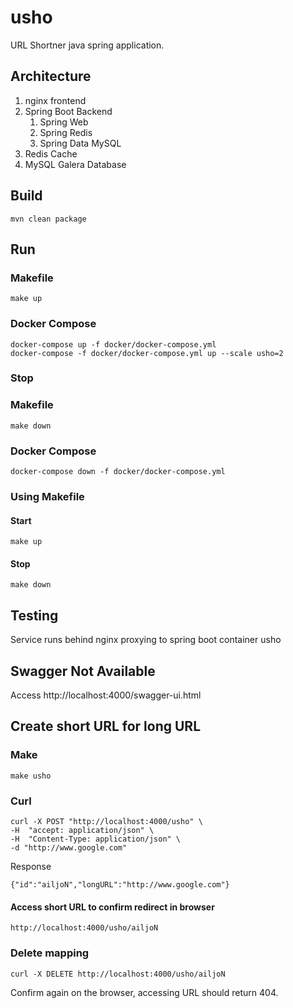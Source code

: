 # usho
URL Shortner java spring application.
## Architecture
1. nginx frontend
1. Spring Boot Backend
    1. Spring Web
    1. Spring Redis
    1. Spring Data MySQL
1. Redis Cache
1. MySQL Galera Database


## Build
```mvn clean package```

## Run
### Makefile
```make up```

### Docker Compose
```
docker-compose up -f docker/docker-compose.yml
docker-compose -f docker/docker-compose.yml up --scale usho=2
```

### Stop
### Makefile
```make down```

### Docker Compose
```docker-compose down -f docker/docker-compose.yml```

### Using Makefile

#### Start
```make up```
#### Stop
```make down```
## Testing
Service runs behind nginx proxying to spring boot container usho
## Swagger Not Available
Access http://localhost:4000/swagger-ui.html
## Create short URL for long URL
### Make
```make usho```

### Curl
```
curl -X POST "http://localhost:4000/usho" \
-H  "accept: application/json" \
-H  "Content-Type: application/json" \
-d "http://www.google.com"
```

Response
```
{"id":"ailjoN","longURL":"http://www.google.com"}
```

#### Access short URL to confirm redirect in browser

```http://localhost:4000/usho/ailjoN```

### Delete mapping

```curl -X DELETE http://localhost:4000/usho/ailjoN```

Confirm again on the browser, accessing URL should return 404.
